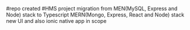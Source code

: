 #repo created
#HMS project migration from MEN(MySQL, Express and Node) stack to Typescript MERN(Mongo, Express, React and Node) stack new UI and also ionic native app in scope


